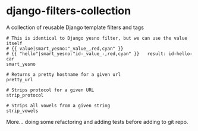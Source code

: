django-filters-collection
=========================

A collection of reusable Django template filters and tags


    
    # This is identical to Django yesno filter, but we can use the value itself
    # {{ value|smart_yesno:"_value_,red,cyan" }}
    # {{ "hello"|smart_yesno:"id-_value_-,red,cyan" }}   result: id-hello-car
    smart_yesno 
    
    # Returns a pretty hostname for a given url
    pretty_url
    
    # Strips protocol for a given URL
    strip_protocol
    
    # Strips all vowels from a given string
    strip_vowels


More... doing some refactoring and adding tests before adding to git repo.


